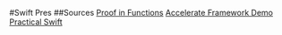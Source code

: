 #Swift Pres
##Sources
[Proof in Functions](http://www.fewbutripe.com/swift/math/2015/01/06/proof-in-functions.html)
[Accelerate Framework Demo](http://www.objc.io/issue-16/rapid-prototyping-in-swift-playgrounds.html)
[Practical Swift](http://practicalswift.com/2014/06/14/the-swift-standard-library-list-of-built-in-functions/)
